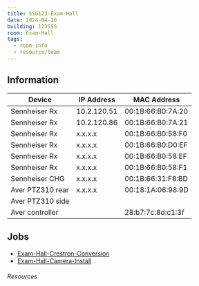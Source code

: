 ```yaml
---
title: SSG123-Exam-Hall
date: 2024-04-16
building: 123SSG
room: Exam-Hall
tags:
  - room-info
  - resource/team
---
```


## Information

Device           | IP Address   | MAC Address 
---------------- | ------------ | -----------------
Sennheiser Rx    | 10.2.120.51  | 00:1B:66:B0:7A:20
Sennheiser Rx    | 10.2.120.86  | 00:1B:66:B0:7A:21
Sennheiser Rx    | x.x.x.x      | 00:1B:66:B0:58:F0
Sennheiser Rx    | x.x.x.x      | 00:1B:66:B0:D0:EF
Sennheiser Rx    | x.x.x.x      | 00:1B:66:B0:58:EF
Sennheiser Rx    | x.x.x.x      | 00:1B:66:B0:58:F1
Sennheiser CHG   | x.x.x.x      | 00:1B:66:31:F8:BD
Aver PTZ310 rear | x.x.x.x      | 00:18:1A:06:98:9D
Aver PTZ310 side |              |
Aver controller  |              | 28:b7:7c:8d:c1:3f

## Jobs

- [Exam-Hall-Crestron-Conversion](../../01-Projects/Exam-Hall-Crestron-Conversion.md)
- [Exam-Hall-Camera-Install](../../01-Projects/Exam-Hall-Camera-Install.md)


###### Resources
